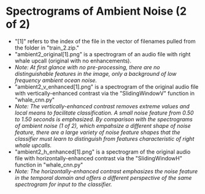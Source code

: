 Spectrograms of Ambient Noise (2 of 2)
=========================
- "[1]" refers to the index of the file in the vector of filenames pulled from the folder in "train_2.zip."
- "ambient2_original[1].png" is a spectrogram of an audio file with right whale upcall (original with no enhancements). 
- *Note: At first glance with no pre-processing, there are no distinguishable features in the image, only a background
of low frequency ambient ocean noise.*
- "ambient2_v_enhanced[1].png" is a spectrogram of the original audio file with vertically-enhanced contrast via the 
"SlidingWindowV" function in "whale_cnn.py"
- *Note: The vertically-enhanced contrast removes extreme values and local means to facilitate classification. A small noise
feature from 0.50 to 1.50 seconds is emphasized. By comparison with the spectrograms of ambient noise (1 of 2), which empahsize 
a different shape of noise feature, there are a large variety of noise feature shapes that the classifier must learn to 
distinguish from features characteristic of right whale upcalls.*
- "ambient2_h_enhanced[1].png" is a spectrogram of the original audio file with horizontally-enhanced contrast via the 
"SlidingWindowH" function in "whale_cnn.py"
- *Note: The horizontally-enhanced contrast emphasizes the noise feature in the temporal domain and offers a different 
perspective of the same spectrogram for input to the classifier.*


